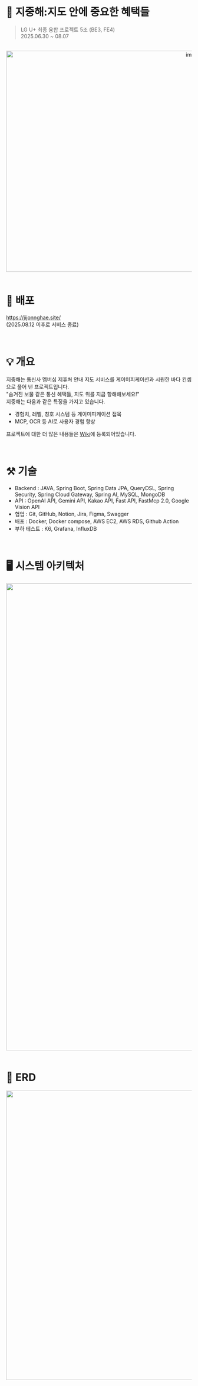 # 🌊 지중해:지도 안에 중요한 혜택들
> LG U+ 최종 융합 프로젝트 5조 (BE3, FE4)  
> 2025.06.30 ~ 08.07

<br>
<div align = "center">
<img width="1000" height="600" alt="image" src="https://github.com/user-attachments/assets/08da01e1-855a-4be3-9190-9456d8fae57a" />
</div>
<br>

# 📮 배포
https://jijonnghae.site/  
(2025.08.12 이후로 서비스 종료)

<br>

# 💡 개요
지중해는 통신사 멤버십 제휴처 안내 지도 서비스를 게이미피케이션과 시원한 바다 컨셉으로 풀어 낸 프로젝트입니다.  
"숨겨진 보물 같은 통신 혜택들, 지도 위를 지금 항해해보세요!"  
지중해는 다음과 같은 특징을 가지고 있습니다.

- 경험치, 레벨, 칭호 시스템 등 게이미피케이션 접목  
- MCP, OCR 등 AI로 사용자 경험 향상  

프로젝트에 대한 더 많은 내용들은 [Wiki](https://github.com/taeaeaexin/URECA-Final-JJH/wiki/%EB%AA%A9%EC%B0%A8)에 등록되어있습니다.

<br>

# ⚒️ 기술
- Backend : JAVA, Spring Boot, Spring Data JPA, QueryDSL, Spring Security, Spring Cloud Gateway, Spring AI, MySQL, MongoDB
- API : OpenAI API, Gemini API, Kakao API, Fast API, FastMcp 2.0, Google Vision API
- 협업 : Git, GitHub, Notion, Jira, Figma, Swagger
- 배포 : Docker, Docker compose, AWS EC2, AWS RDS, Github Action
- 부하 테스트 : K6, Grafana, InfluxDB

<br>

# 🖥️ 시스템 아키텍처

<div align = "center">
<img width="2000" height="1267" alt="image" src="https://github.com/user-attachments/assets/9daf7665-fd10-4792-aa3f-566df007163e" />
</div>
<br>

# 💾 ERD

<div align = "center">
<img width="1482" height="785" alt="image" src="https://github.com/user-attachments/assets/10405f83-c9f3-42e7-a25e-51a875f48180" />
</div>
<br>
